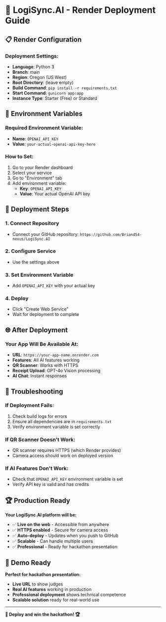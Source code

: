 # 🚀 LogiSync.AI - Render Deployment Guide

## 📋 **Render Configuration**

### **Deployment Settings:**
- **Language**: Python 3
- **Branch**: main
- **Region**: Oregon (US West)
- **Root Directory**: (leave empty)
- **Build Command**: `pip install -r requirements.txt`
- **Start Command**: `gunicorn app:app`
- **Instance Type**: Starter (Free) or Standard

## 🔧 **Environment Variables**

### **Required Environment Variable:**
- **Name**: `OPENAI_API_KEY`
- **Value**: `your-actual-openai-api-key-here`

### **How to Set:**
1. Go to your Render dashboard
2. Select your service
3. Go to "Environment" tab
4. Add environment variable:
   - **Key**: `OPENAI_API_KEY`
   - **Value**: Your actual OpenAI API key

## 🎯 **Deployment Steps**

### **1. Connect Repository**
- Connect your GitHub repository: `https://github.com/Brian454-nexus/LogiSync.AI`

### **2. Configure Service**
- Use the settings above

### **3. Set Environment Variable**
- Add `OPENAI_API_KEY` with your actual key

### **4. Deploy**
- Click "Create Web Service"
- Wait for deployment to complete

## 🌐 **After Deployment**

### **Your App Will Be Available At:**
- **URL**: `https://your-app-name.onrender.com`
- **Features**: All AI features working
- **QR Scanner**: Works with HTTPS
- **Receipt Upload**: GPT-4o Vision processing
- **AI Chat**: Instant responses

## 🔧 **Troubleshooting**

### **If Deployment Fails:**
1. Check build logs for errors
2. Ensure all dependencies are in `requirements.txt`
3. Verify environment variable is set correctly

### **If QR Scanner Doesn't Work:**
- QR scanner requires HTTPS (which Render provides)
- Camera access should work on deployed version

### **If AI Features Don't Work:**
- Check that `OPENAI_API_KEY` environment variable is set
- Verify API key is valid and has credits

## 🏆 **Production Ready**

**Your LogiSync.AI platform will be:**
- ✅ **Live on the web** - Accessible from anywhere
- ✅ **HTTPS enabled** - Secure for camera access
- ✅ **Auto-deploy** - Updates when you push to GitHub
- ✅ **Scalable** - Can handle multiple users
- ✅ **Professional** - Ready for hackathon presentation

## 🎤 **Demo Ready**

**Perfect for hackathon presentation:**
- **Live URL** to show judges
- **Real AI features** working in production
- **Professional deployment** shows technical competence
- **Scalable solution** ready for real-world use

---

**🚀 Deploy and win the hackathon! 🏆**
